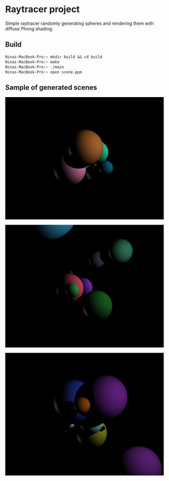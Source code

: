 # Raytracer project

Simple raytracer randomly generating spheres and rendering them with diffuse Phong shading.

## Build

```console
Ninas-MacBook-Pro:~ mkdir build && cd build
Ninas-MacBook-Pro:~ make
Ninas-MacBook-Pro:~ ./main
Ninas-MacBook-Pro:~ open scene.ppm
```

## Sample of generated scenes

![scene1](img/scene1.png)

![scene2](img/scene2.png)

![scene3](img/scene3.png)
